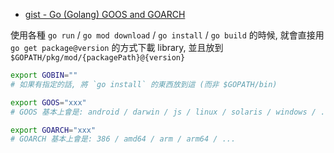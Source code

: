 
- [gist - Go (Golang) GOOS and GOARCH](https://gist.github.com/asukakenji/f15ba7e588ac42795f421b48b8aede63)

使用各種 `go run` / `go mod download` / `go install` / `go build` 的時候, 就會直接用 `go get package@version` 的方式下載 library, 並且放到 `$GOPATH/pkg/mod/{packagePath}@{version}`

```bash
export GOBIN=""
# 如果有指定的話, 將 `go install` 的東西放到這 (而非 $GOPATH/bin)

export GOOS="xxx"
# GOOS 基本上會是: android / darwin / js / linux / solaris / windows / ...

export GOARCH="xxx"
# GOARCH 基本上會是: 386 / amd64 / arm / arm64 / ...
```
